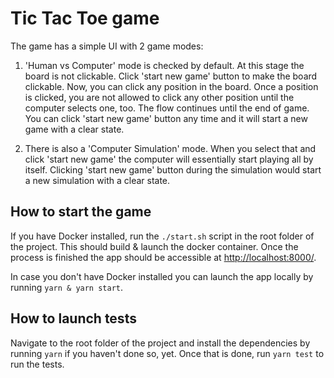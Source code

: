# Tic Tac Toe game

The game has a simple UI with 2 game modes:
1) 'Human vs Computer' mode is checked by default. At this stage the board is not clickable. Click 'start new game' button to make the board clickable. Now, you can click any position in the board. Once a position is clicked, you are not allowed to click any other position until the computer selects one, too. The flow continues until the end of game. You can click 'start new game' button any time and it will start a new game with a clear state.

2) There is also a 'Computer Simulation' mode. When you select that and click 'start new game' the computer will essentially start playing all by itself.
Clicking 'start new game' button during the simulation would start a new simulation with a clear state.

## How to start the game
If you have Docker installed, run the `./start.sh` script in the root folder of the project. This should build & launch the docker container. Once the process is finished the app should be accessible at [http://localhost:8000/](http://localhost:8000).

In case you don't have Docker installed you can launch the app locally by running `yarn & yarn start`.

## How to launch tests
Navigate to the root folder of the project and install the dependencies by running `yarn` if you haven't done so, yet. Once that is done, run `yarn test` to run the tests.
